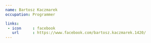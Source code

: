 ```yaml
---
name: Bartosz Kaczmarek
occupation: Programmer

links:
 - icon     : facebook
   url      : https://www.facebook.com/bartosz.kaczmarek.1420/
---
```

